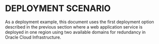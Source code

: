 # DEPLOYMENT SCENARIO
As a deployment example, this document uses the first deployment option described in the previous section where a web application
service is deployed in one region using two available domains for redundancy in Oracle Cloud Infrastructure.
